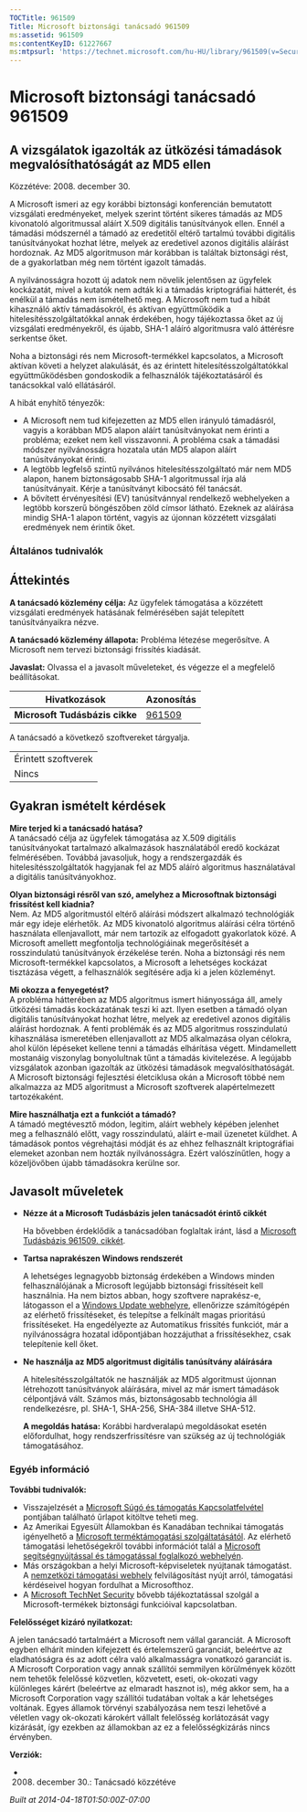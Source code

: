```yaml
---
TOCTitle: 961509
Title: Microsoft biztonsági tanácsadó 961509
ms:assetid: 961509
ms:contentKeyID: 61227667
ms:mtpsurl: 'https://technet.microsoft.com/hu-HU/library/961509(v=Security.10)'
---
```




Microsoft biztonsági tanácsadó 961509
=====================================

A vizsgálatok igazolták az ütközési támadások megvalósíthatóságát az MD5 ellen
------------------------------------------------------------------------------

Közzétéve: 2008. december 30.

A Microsoft ismeri az egy korábbi biztonsági konferencián bemutatott vizsgálati eredményeket, melyek szerint történt sikeres támadás az MD5 kivonatoló algoritmussal aláírt X.509 digitális tanúsítványok ellen. Ennél a támadási módszernél a támadó az eredetitől eltérő tartalmú további digitális tanúsítványokat hozhat létre, melyek az eredetivel azonos digitális aláírást hordoznak. Az MD5 algoritmuson már korábban is találtak biztonsági rést, de a gyakorlatban még nem történt igazolt támadás.

A nyilvánosságra hozott új adatok nem növelik jelentősen az ügyfelek kockázatát, mivel a kutatók nem adták ki a támadás kriptográfiai hátterét, és enélkül a támadás nem ismételhető meg. A Microsoft nem tud a hibát kihasználó aktív támadásokról, és aktívan együttműködik a hitelesítésszolgáltatókkal annak érdekében, hogy tájékoztassa őket az új vizsgálati eredményekről, és újabb, SHA-1 aláíró algoritmusra való áttérésre serkentse őket.

Noha a biztonsági rés nem Microsoft-termékkel kapcsolatos, a Microsoft aktívan követi a helyzet alakulását, és az érintett hitelesítésszolgáltatókkal együttműködésben gondoskodik a felhasználók tájékoztatásáról és tanácsokkal való ellátásáról.

A hibát enyhítő tényezők:

-   A Microsoft nem tud kifejezetten az MD5 ellen irányuló támadásról, vagyis a korábban MD5 alapon aláírt tanúsítványokat nem érinti a probléma; ezeket nem kell visszavonni. A probléma csak a támadási módszer nyilvánosságra hozatala után MD5 alapon aláírt tanúsítványokat érinti.
-   A legtöbb legfelső szintű nyilvános hitelesítésszolgáltató már nem MD5 alapon, hanem biztonságosabb SHA-1 algoritmussal írja alá tanúsítványait. Kérje a tanúsítványt kibocsátó fél tanácsát.
-   A bővített érvényesítési (EV) tanúsítvánnyal rendelkező webhelyeken a legtöbb korszerű böngészőben zöld címsor látható. Ezeknek az aláírása mindig SHA-1 alapon történt, vagyis az újonnan közzétett vizsgálati eredmények nem érintik őket.

### Általános tudnivalók

Áttekintés
----------


**A tanácsadó közlemény célja:** Az ügyfelek támogatása a közzétett vizsgálati eredmények hatásának felmérésében saját telepített tanúsítványaikra nézve.

**A tanácsadó közlemény állapota:** Probléma létezése megerősítve. A Microsoft nem tervezi biztonsági frissítés kiadását.

**Javaslat:** Olvassa el a javasolt műveleteket, és végezze el a megfelelő beállításokat.

| Hivatkozások                   | Azonosítás                                       |
|--------------------------------|--------------------------------------------------|
| **Microsoft Tudásbázis cikke** | [961509](http://support.microsoft.com/kb/961509) |

A tanácsadó a következő szoftvereket tárgyalja.

|                     |
|---------------------|
| Érintett szoftverek |
| Nincs               |

Gyakran ismételt kérdések
-------------------------


**Mire terjed ki a tanácsadó hatása?**  
A tanácsadó célja az ügyfelek támogatása az X.509 digitális tanúsítványokat tartalmazó alkalmazások használatából eredő kockázat felmérésében. Továbbá javasoljuk, hogy a rendszergazdák és hitelesítésszolgáltatók hagyjanak fel az MD5 aláíró algoritmus használatával a digitális tanúsítványokhoz.

**Olyan biztonsági résről van szó, amelyhez a Microsoftnak biztonsági frissítést kell kiadnia?**  
Nem. Az MD5 algoritmustól eltérő aláírási módszert alkalmazó technológiák már egy ideje elérhetők. Az MD5 kivonatoló algoritmus aláírási célra történő használata ellenjavallott, már nem tartozik az elfogadott gyakorlatok közé. A Microsoft amellett megfontolja technológiáinak megerősítését a rosszindulatú tanúsítványok érzékelése terén. Noha a biztonsági rés nem Microsoft-termékkel kapcsolatos, a Microsoft a lehetséges kockázat tisztázása végett, a felhasználók segítésére adja ki a jelen közleményt.

**Mi okozza a fenyegetést?**  
A probléma hátterében az MD5 algoritmus ismert hiányossága áll, amely ütközési támadás kockázatának teszi ki azt. Ilyen esetben a támadó olyan digitális tanúsítványokat hozhat létre, melyek az eredetivel azonos digitális aláírást hordoznak. A fenti problémák és az MD5 algoritmus rosszindulatú kihasználása ismeretében ellenjavallott az MD5 alkalmazása olyan célokra, ahol külön lépéseket kellene tenni a támadás elhárítása végett. Mindamellett mostanáig viszonylag bonyolultnak tűnt a támadás kivitelezése. A legújabb vizsgálatok azonban igazolták az ütközési támadások megvalósíthatóságát. A Microsoft biztonsági fejlesztési életciklusa okán a Microsoft többé nem alkalmazza az MD5 algoritmust a Microsoft szoftverek alapértelmezett tartozékaként.

**Mire használhatja ezt a funkciót a támadó?**  
A támadó megtévesztő módon, legitim, aláírt webhely képében jelenhet meg a felhasználó előtt, vagy rosszindulatú, aláírt e-mail üzenetet küldhet. A támadások pontos végrehajtási módját és az ehhez felhasznált kriptográfiai elemeket azonban nem hozták nyilvánosságra. Ezért valószínűtlen, hogy a közeljövőben újabb támadásokra kerülne sor.

Javasolt műveletek
------------------


-   **Nézze át a Microsoft Tudásbázis jelen tanácsadót érintő cikkét**

    Ha bővebben érdeklődik a tanácsadóban foglaltak iránt, lásd a [Microsoft Tudásbázis 961509. cikkét](http://support.microsoft.com/kb/961509).

-   **Tartsa naprakészen Windows rendszerét**

    A lehetséges legnagyobb biztonság érdekében a Windows minden felhasználójának a Microsoft legújabb biztonsági frissítéseit kell használnia. Ha nem biztos abban, hogy szoftvere naprakész-e, látogasson el a [Windows Update webhelyre](http://windowsupdate.microsoft.com/), ellenőrizze számítógépén az elérhető frissítéseket, és telepítse a felkínált magas prioritású frissítéseket. Ha engedélyezte az Automatikus frissítés funkciót, már a nyilvánosságra hozatal időpontjában hozzájuthat a frissítésekhez, csak telepítenie kell őket.

-   **Ne használja az MD5 algoritmust digitális tanúsítvány aláírására**

    A hitelesítésszolgáltatók ne használják az MD5 algoritmust újonnan létrehozott tanúsítványok aláírására, mivel az már ismert támadások célpontjává vált. Számos más, biztonságosabb technológia áll rendelkezésre, pl. SHA-1, SHA-256, SHA-384 illetve SHA-512.

    **A megoldás hatása:** Korábbi hardveralapú megoldásokat esetén előfordulhat, hogy rendszerfrissítésre van szükség az új technológiák támogatásához.

### Egyéb információ

**További tudnivalók:**

-   Visszajelzését a [Microsoft Súgó és támogatás Kapcsolatfelvétel](https://support.microsoft.com/common/survey.aspx?scid=sw;en;1257&amp;showpage=1&amp;ws=technet&amp;sd=tech) pontjában található űrlapot kitöltve teheti meg.
-   Az Amerikai Egyesült Államokban és Kanadában technikai támogatás igényelhető a [Microsoft terméktámogatási szolgáltatásától](http://go.microsoft.com/fwlink/?linkid=21131). Az elérhető támogatási lehetőségekről további információt talál a [Microsoft segítségnyújtással és támogatással foglalkozó webhelyén](http://support.microsoft.com/).
-   Más országokban a helyi Microsoft-képviseletek nyújtanak támogatást. A [nemzetközi támogatási webhely](http://go.microsoft.com/fwlink/?linkid=21155) felvilágosítást nyújt arról, támogatási kérdéseivel hogyan fordulhat a Microsofthoz.
-   A [Microsoft TechNet Security](http://go.microsoft.com/fwlink/?linkid=21132) bővebb tájékoztatással szolgál a Microsoft-termékek biztonsági funkcióival kapcsolatban.

**Felelősséget kizáró nyilatkozat:**

A jelen tanácsadó tartalmáért a Microsoft nem vállal garanciát. A Microsoft egyben elhárít minden kifejezett és értelemszerű garanciát, beleértve az eladhatóságra és az adott célra való alkalmasságra vonatkozó garanciát is. A Microsoft Corporation vagy annak szállítói semmilyen körülmények között nem tehetők felelőssé közvetlen, közvetett, eseti, ok-okozati vagy különleges kárért (beleértve az elmaradt hasznot is), még akkor sem, ha a Microsoft Corporation vagy szállítói tudatában voltak a kár lehetséges voltának. Egyes államok törvényi szabályozása nem teszi lehetővé a véletlen vagy ok-okozati károkért vállalt felelősség korlátozását vagy kizárását, így ezekben az államokban az ez a felelősségkizárás nincs érvényben.

**Verziók:**

-   2008. december 30.: Tanácsadó közzétéve

*Built at 2014-04-18T01:50:00Z-07:00*
